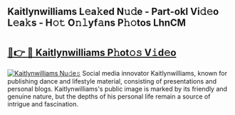 ## Kaitlynwilliams L𝚎a𝚔ed N𝚞𝚍e - Part-okl Vi𝚍𝚎o L𝚎a𝚔s - H𝚘𝚝 O𝚗𝚕yf𝚊ns P𝚑𝚘tos LhnCM

# <h2><a href="http://kf3bsq.oniu.top/?m=Kaitlynwilliams">🔗👉 🔴 Kaitlynwilliams P𝚑ot𝚘𝚜 V𝚒d𝚎o</a></h2>

[![Kaitlynwilliams Nu𝚍e𝚜](https://i.imgur.com/0qMVB7G.gif)](http://kf3bsq.oniu.top/?m=Kaitlynwilliams)
Social media innovator Kaitlynwilliams, known for publishing dance and lifestyle material, consisting of presentations and personal blogs. Kaitlynwilliams's public image is marked by its friendly and genuine nature, but the depths of his personal life remain a source of intrigue and fascination.  
